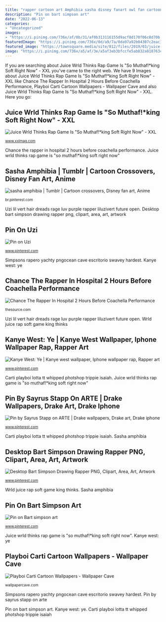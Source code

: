 ```yaml
---
title: "rapper cartoon art Amphibia sasha disney fanart owl fan cartoon reunion deviantart second rogers bruce belle marvel steve banner princess cute cartoons cool"
description: "Pin on bart simpson art"
date: "2022-06-13"
categories:
- "Uncategorized"
images:
- "https://i.pinimg.com/736x/af/0b/31/af0b313116155d9acf8d170f06c0d70b.jpg"
featuredImage: "https://i.pinimg.com/736x/0d/a9/7a/0da97a92b04307c2eac105e2f50ffc00.jpg"
featured_image: "https://townsquare.media/site/812/files/2019/03/juice-wrld-thinks-rap-is-soft.jpg?w=1200&amp;h=0&amp;zc=1&amp;s=0&amp;a=t&amp;q=89"
image: "https://i.pinimg.com/736x/a5/af/3e/a5af3eb3bfccfe5ab832a810763ca5bc.jpg"
---
```


If you are searching about Juice Wrld Thinks Rap Game Is &quot;So Muthaf!*king Soft Right Now&quot; - XXL you've came to the right web. We have 9 Images about Juice Wrld Thinks Rap Game Is &quot;So Muthaf!*king Soft Right Now&quot; - XXL like Chance The Rapper In Hospital 2 Hours Before Coachella Performance, Playboi Carti Cartoon Wallpapers - Wallpaper Cave and also Juice Wrld Thinks Rap Game Is &quot;So Muthaf!*king Soft Right Now&quot; - XXL. Here you go:

## Juice Wrld Thinks Rap Game Is &quot;So Muthaf!*king Soft Right Now&quot; - XXL

![Juice Wrld Thinks Rap Game Is &quot;So Muthaf!*king Soft Right Now&quot; - XXL](https://townsquare.media/site/812/files/2019/03/juice-wrld-thinks-rap-is-soft.jpg?w=1200&amp;h=0&amp;zc=1&amp;s=0&amp;a=t&amp;q=89 "Kanye bear west ye iphone dope rap graduation cartoon nike album phone background trippy rapper authentic ig tattoo teddy dropout")

<small>www.xxlmag.com</small>

Chance the rapper in hospital 2 hours before coachella performance. Juice wrld thinks rap game is &quot;so muthaf!*king soft right now&quot;

## Sasha Amphibia | Tumblr | Cartoon Crossovers, Disney Fan Art, Anime

![sasha amphibia | Tumblr | Cartoon crossovers, Disney fan art, Anime](https://i.pinimg.com/736x/af/0b/31/af0b313116155d9acf8d170f06c0d70b.jpg "Pin by sayrus stapp on arte")

<small>br.pinterest.com</small>

Uzi lil vert hair dreads rage luv purple rapper liluzivert future open. Desktop bart simpson drawing rapper png, clipart, area, art, artwork

## Pin On Uzi

![Pin on Uzi](https://i.pinimg.com/736x/a5/af/3e/a5af3eb3bfccfe5ab832a810763ca5bc.jpg "Kanye bear west ye iphone dope rap graduation cartoon nike album phone background trippy rapper authentic ig tattoo teddy dropout")

<small>www.pinterest.com</small>

Simpsons rapero yachty pngocean cave escritorio swavey hardest. Kanye west: ye

## Chance The Rapper In Hospital 2 Hours Before Coachella Performance

![Chance The Rapper In Hospital 2 Hours Before Coachella Performance](http://thesource.com/wp-content/uploads/2014/04/MinkCouteaux_ChanceTheRapper.jpg "Playboi carti cartoon wallpapers")

<small>thesource.com</small>

Uzi lil vert hair dreads rage luv purple rapper liluzivert future open. Wrld juice rap soft game king thinks

## Kanye West: Ye | Kanye West Wallpaper, Iphone Wallpaper Rap, Rapper Art

![Kanye West: Ye | Kanye west wallpaper, Iphone wallpaper rap, Rapper art](https://i.pinimg.com/736x/fc/23/91/fc239130ee3989d876f3f9872505564c.jpg "Simpsons rapero yachty pngocean cave escritorio swavey hardest")

<small>www.pinterest.com</small>

Carti playboi lotta tt whipped photshop trippie isaiah. Juice wrld thinks rap game is &quot;so muthaf!*king soft right now&quot;

## Pin By Sayrus Stapp On ARTE | Drake Wallpapers, Drake Art, Drake Iphone

![Pin by Sayrus Stapp on ARTE | Drake wallpapers, Drake art, Drake iphone](https://i.pinimg.com/736x/16/b0/a3/16b0a3d83d2d69d1892ae3adf1f89a60--dope-outfits-polyvore-fashion.jpg "Wrld juice rap soft game king thinks")

<small>www.pinterest.com</small>

Carti playboi lotta tt whipped photshop trippie isaiah. Sasha amphibia

## Desktop Bart Simpson Drawing Rapper PNG, Clipart, Area, Art, Artwork

![Desktop Bart Simpson Drawing Rapper PNG, Clipart, Area, Art, Artwork](https://i.pinimg.com/736x/41/2d/94/412d94347d9ad11157b8e1bc2894d0d1.jpg "Wrld juice rap soft game king thinks")

<small>www.pinterest.com</small>

Wrld juice rap soft game king thinks. Sasha amphibia

## Pin On Bart Simpson Art

![Pin on Bart simpson art](https://i.pinimg.com/736x/0d/a9/7a/0da97a92b04307c2eac105e2f50ffc00.jpg "Juice wrld thinks rap game is &quot;so muthaf!*king soft right now&quot;")

<small>www.pinterest.com</small>

Juice wrld thinks rap game is &quot;so muthaf!*king soft right now&quot;. Kanye west: ye

## Playboi Carti Cartoon Wallpapers - Wallpaper Cave

![Playboi Carti Cartoon Wallpapers - Wallpaper Cave](https://wallpapercave.com/wp/wp2247015.jpg "Hospital performance")

<small>wallpapercave.com</small>

Simpsons rapero yachty pngocean cave escritorio swavey hardest. Pin by sayrus stapp on arte

Pin on bart simpson art. Kanye west: ye. Carti playboi lotta tt whipped photshop trippie isaiah
